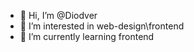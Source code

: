 - 👋 Hi, I’m @Diodver
- 👀 I’m interested in web-design\frontend
- 🌱 I’m currently learning frontend

<!---
Diodver/Diodver is a ✨ special ✨ repository because its `README.md` (this file) appears on your GitHub profile.
You can click the Preview link to take a look at your changes.
--->
